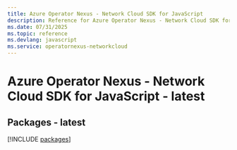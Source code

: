 ```yaml
---
title: Azure Operator Nexus - Network Cloud SDK for JavaScript
description: Reference for Azure Operator Nexus - Network Cloud SDK for JavaScript
ms.date: 07/31/2025
ms.topic: reference
ms.devlang: javascript
ms.service: operatornexus-networkcloud
---
```

# Azure Operator Nexus - Network Cloud SDK for JavaScript - latest
## Packages - latest
[!INCLUDE [packages](operator-nexus---network-cloud-index.md)]